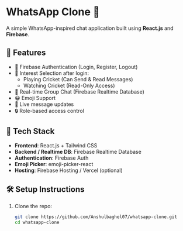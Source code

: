 # WhatsApp Clone 💬

A simple WhatsApp-inspired chat application built using **React.js** and **Firebase**.

## 🚀 Features

- 🔐 Firebase Authentication (Login, Register, Logout)
- 🎯 Interest Selection after login:
  - Playing Cricket (Can Send & Read Messages)
  - Watching Cricket (Read-Only Access)
- 💬 Real-time Group Chat (Firebase Realtime Database)
- 😀 Emoji Support
- 🔄 Live message updates
- 🔒 Role-based access control

## 🧠 Tech Stack

- **Frontend**: React.js + Tailwind CSS
- **Backend / Realtime DB**: Firebase Realtime Database
- **Authentication**: Firebase Auth
- **Emoji Picker**: emoji-picker-react
- **Hosting**: Firebase Hosting / Vercel (optional)

## 🛠️ Setup Instructions

1. Clone the repo:
   ```bash
   git clone https://github.com/Anshulbaghel07/whatsapp-clone.git
   cd whatsapp-clone
